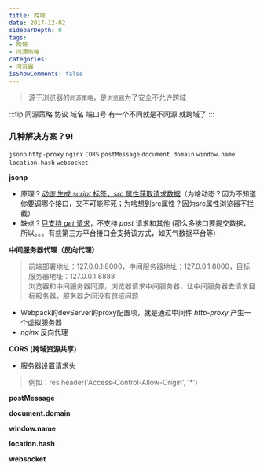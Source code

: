 ```yaml
---
title: 跨域
date: 2017-12-02
sidebarDepth: 0
tags:
- 跨域
- 同源策略
categories:
- 浏览器
isShowComments: false
---
```



> 源于浏览器的`同源策略`，是`浏览器`为了安全不允许跨域

:::tip 同源策略
协议 域名 端口号 有一个不同就是不同源 就跨域了
:::

### 几种解决方案？9!

`jsonp` `http-proxy` `nginx` `CORS` `postMessage` `document.domain` `window.name` `location.hash` `websocket`

**jsonp**
  - 原理？<u>*动态* 生成 *script* 标签，*src* 属性获取请求数据</u>（为啥动态？因为不知道你要调哪个接口，又不可能写死；为啥想到src属性？因为src属性浏览器不拦截）
  - 缺点？<u>只支持 *get* 请求</u>，不支持 *post* 请求和其他 (那么多接口要提交数据，所以。。。有些第三方平台接口会支持该方式，如天气数据平台等)

**中间服务器代理（反向代理）**
> 前端部署地址：127.0.0.1:8000，中间服务器地址：127.0.0.1:8000，目标服务器地址：127.0.0.1:8888<br>
> 浏览器和中间服务器同源，浏览器请求中间服务器，让中间服务器去请求目标服务器，服务器之间没有跨域问题
  - Webpack的devServer的proxy配置项，就是通过中间件 *http-proxy* 产生一个虚拟服务器
  - *nginx* 反向代理

**CORS (跨域资源共享)**
  - 服务器设置请求头
> 例如：res.header('Access-Control-Allow-Origin', '*')

**postMessage**

**document.domain**

**window.name**

**location.hash**

**websocket**






